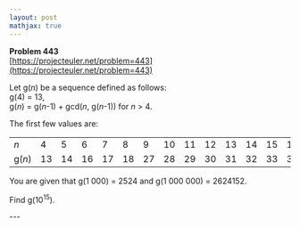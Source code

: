 ```yaml
---
layout: post
mathjax: true
---
```

**Problem 443**  
[https://projecteuler.net/problem=443](https://projecteuler.net/problem=443)

<p>Let g(<var>n</var>) be a sequence defined as follows:<br />
g(4) = 13,<br />
g(<var>n</var>) = g(<var>n</var>-1) + gcd(<var>n</var>, g(<var>n</var>-1)) for <var>n</var> &gt; 4.</p>

<p>The first few values are:</p>
<div align="center">
    <table cellspacing="1" cellpadding="5" border="0" align="center"><tr><td><var>n</var></td><td>4</td><td>5</td><td>6</td><td>7</td><td>8</td><td>9</td><td>10</td><td>11</td><td>12</td><td>13</td><td>14</td><td>15</td><td>16</td><td>17</td><td>18</td><td>19</td><td>20</td><td>...</td>
    </tr><tr><td>g(<var>n</var>)</td><td>13</td><td>14</td><td>16</td><td>17</td><td>18</td><td>27</td><td>28</td><td>29</td><td>30</td><td>31</td><td>32</td><td>33</td><td>34</td><td>51</td><td>54</td><td>55</td><td>60</td><td>...</td>
    </tr></table></div>

<p>You are given that g(1 000) = 2524 and g(1 000 000) = 2624152.</p>

<p>Find g(10<sup>15</sup>).</p>
---
